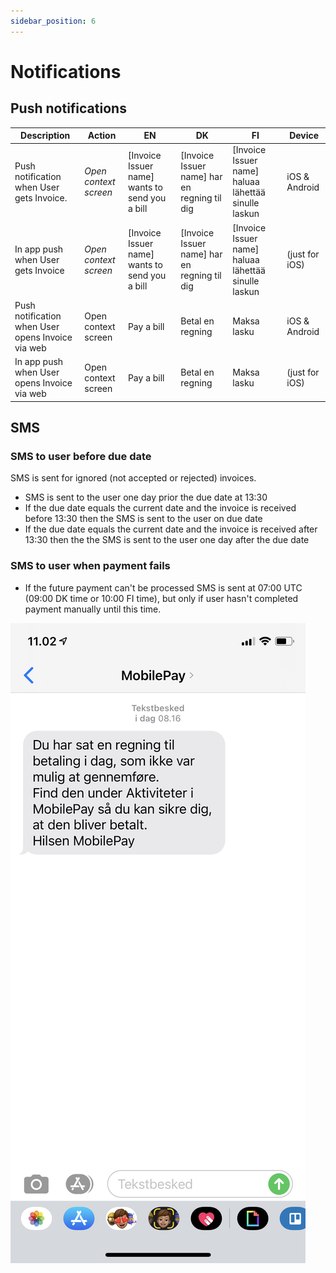 ```yaml
---
sidebar_position: 6
---
```


# Notifications

## Push notifications

|Description|Action|EN| DK | FI  |Device|
|----------|---------|---|-------------------|------------------------|----------------------|
|Push notification when User gets Invoice.   |_Open context screen_        |[Invoice Issuer name] wants to send you a bill  |[Invoice Issuer name] har en regning til dig  |  [Invoice Issuer name] haluaa lähettää sinulle laskun|iOS & Android|
|In app push when User gets Invoice    |_Open context screen_              |[Invoice Issuer name] wants to send you a bill  | [Invoice Issuer name] har en regning til dig|[Invoice Issuer name] haluaa lähettää sinulle laskun|(just for iOS)|
| Push notification when User opens Invoice via web  | Open context screen       |Pay a bill  | Betal en regning|Maksa lasku|iOS & Android|
|In app push when User opens Invoice via web   |Open context screen  | Pay a bill  | Betal en regning|Maksa lasku|(just for iOS)|

## SMS

### SMS to user before due date

SMS is sent for ignored (not accepted or rejected) invoices.

* SMS is sent to the user one day prior the due date at 13:30
* If the due date equals the current date and the invoice is received before 13:30 then the SMS is sent to the user on due date
* If the due date equals the current date and the invoice is received after 13:30 then the the SMS is sent to the user one day after the due date

### SMS to user when payment fails

* If the future payment can't be processed SMS is sent at 07:00 UTC (09:00 DK time or 10:00 FI time), but only if user hasn't completed payment manually until this time.

[![Notification](/img/invoice-smsfail.PNG)](/img/invoice-smsfail.PNG)
